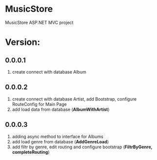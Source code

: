 # MusicStore
MusicStore ASP.NET MVC project

# Version:
##  0.0.0.1   
1. create connect with database Album
##  0.0.0.2 
1. create connect with database Artist, add Bootstrap, configure RouteConfig for Main Page
2. add load data from database (**AlbumWithArtist**)
##  0.0.0.3 
1. adding async method to interface for Albums
2. add load genre from database (**AddGenreLoad**)
3. add filtr by genre, edit routing and configure bootstrap (**FiltrByGenre, completeRouting**)
